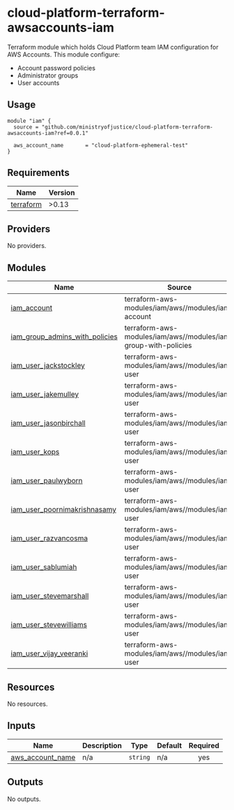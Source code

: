 # cloud-platform-terraform-awsaccounts-iam

Terraform module which holds Cloud Platform team IAM configuration for AWS Accounts. This module configure:

- Account password policies
- Administrator groups
- User accounts

## Usage

```hcl
module "iam" {
  source = "github.com/ministryofjustice/cloud-platform-terraform-awsaccounts-iam?ref=0.0.1"

  aws_account_name       = "cloud-platform-ephemeral-test"
}
```

<!--- BEGIN_TF_DOCS --->
## Requirements

| Name | Version |
|------|---------|
| <a name="requirement_terraform"></a> [terraform](#requirement\_terraform) | >0.13 |

## Providers

No providers.

## Modules

| Name | Source | Version |
|------|--------|---------|
| <a name="module_iam_account"></a> [iam\_account](#module\_iam\_account) | terraform-aws-modules/iam/aws//modules/iam-account | ~> 4.24 |
| <a name="module_iam_group_admins_with_policies"></a> [iam\_group\_admins\_with\_policies](#module\_iam\_group\_admins\_with\_policies) | terraform-aws-modules/iam/aws//modules/iam-group-with-policies | ~> 3.0 |
| <a name="module_iam_user_jackstockley"></a> [iam\_user\_jackstockley](#module\_iam\_user\_jackstockley) | terraform-aws-modules/iam/aws//modules/iam-user | ~> 3.0 |
| <a name="module_iam_user_jakemulley"></a> [iam\_user\_jakemulley](#module\_iam\_user\_jakemulley) | terraform-aws-modules/iam/aws//modules/iam-user | ~> 3.0 |
| <a name="module_iam_user_jasonbirchall"></a> [iam\_user\_jasonbirchall](#module\_iam\_user\_jasonbirchall) | terraform-aws-modules/iam/aws//modules/iam-user | ~> 3.0 |
| <a name="module_iam_user_kops"></a> [iam\_user\_kops](#module\_iam\_user\_kops) | terraform-aws-modules/iam/aws//modules/iam-user | ~> 3.0 |
| <a name="module_iam_user_paulwyborn"></a> [iam\_user\_paulwyborn](#module\_iam\_user\_paulwyborn) | terraform-aws-modules/iam/aws//modules/iam-user | ~> 3.0 |
| <a name="module_iam_user_poornimakrishnasamy"></a> [iam\_user\_poornimakrishnasamy](#module\_iam\_user\_poornimakrishnasamy) | terraform-aws-modules/iam/aws//modules/iam-user | ~> 3.0 |
| <a name="module_iam_user_razvancosma"></a> [iam\_user\_razvancosma](#module\_iam\_user\_razvancosma) | terraform-aws-modules/iam/aws//modules/iam-user | ~> 3.0 |
| <a name="module_iam_user_sablumiah"></a> [iam\_user\_sablumiah](#module\_iam\_user\_sablumiah) | terraform-aws-modules/iam/aws//modules/iam-user | ~> 3.0 |
| <a name="module_iam_user_stevemarshall"></a> [iam\_user\_stevemarshall](#module\_iam\_user\_stevemarshall) | terraform-aws-modules/iam/aws//modules/iam-user | ~> 3.0 |
| <a name="module_iam_user_stevewilliams"></a> [iam\_user\_stevewilliams](#module\_iam\_user\_stevewilliams) | terraform-aws-modules/iam/aws//modules/iam-user | ~> 3.0 |
| <a name="module_iam_user_vijay_veeranki"></a> [iam\_user\_vijay\_veeranki](#module\_iam\_user\_vijay\_veeranki) | terraform-aws-modules/iam/aws//modules/iam-user | ~> 3.0 |

## Resources

No resources.

## Inputs

| Name | Description | Type | Default | Required |
|------|-------------|------|---------|:--------:|
| <a name="input_aws_account_name"></a> [aws\_account\_name](#input\_aws\_account\_name) | n/a | `string` | n/a | yes |

## Outputs

No outputs.

<!--- END_TF_DOCS --->
